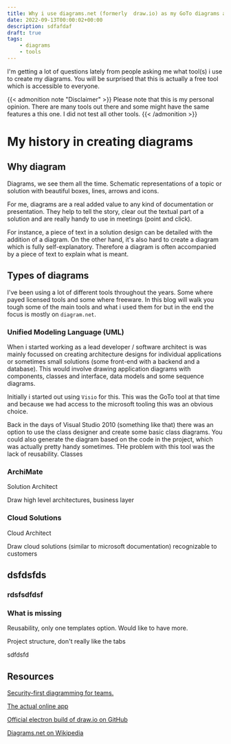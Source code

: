 ```yaml
---
title: Why i use diagrams.net (formerly  draw.io) as my GoTo diagrams app
date: 2022-09-13T00:00:02+00:00
description: sdfafdaf
draft: true
tags:
    - diagrams
    - tools
---
```


I'm getting a lot of questions lately from people asking me what tool(s) i use to create my diagrams. You will be surprised that this is actually a free tool which is accessible to everyone.

{{< admonition note "Disclaimer" >}}
Please note that this is my personal opinion. There are many tools out there and some might have the same features a this one. I did not test all other tools.
{{< /admonition >}}

# My history in creating diagrams

## Why diagram

Diagrams, we see them all the time. Schematic representations of a topic or solution with beautiful boxes, lines, arrows and icons. 

For me, diagrams are a real added value to any kind of documentation or presentation. They help to tell the story, clear out the textual part of a solution and are really handy to use in meetings (point and click). 

For instance, a piece of text in a solution design can be detailed with the addition of a diagram. On the other hand, it's also hard to create a diagram which is fully self-explanatory. Therefore a diagram is often accompanied by a piece of text to explain what is meant.

## Types of diagrams

I've been using a lot of different tools throughout the years. Some where payed licensed tools and some where freeware. In this blog will walk you tough some of the main tools and what i used them for but in the end the focus is mostly on `diagram.net`.

### Unified Modeling Language (UML)

When i started working as a lead developer / software architect is was mainly focussed on creating architecture designs for individual applications or sometimes small solutions (some front-end with a backend and a database). This would involve drawing application diagrams  with components, classes and interface, data models and some sequence diagrams.

Initially i started out using `Visio` for this. This was the GoTo tool at that time and because we had access to the microsoft tooling this was an obvious choice.

Back in the days of Visual Studio 2010 (something like that) there was an option to use the class designer and create some basic class diagrams. You could also generate the diagram based on the code in the project, which was actually pretty handy sometimes. THe problem with this tool was the lack of reusability. Classes 

### ArchiMate

Solution Architect

Draw high level architectures, business layer

### Cloud Solutions

Cloud Architect

Draw cloud solutions (similar to microsoft documentation)
recognizable to customers

## dsfdsfds

### rdsfsdfdsf

### What is missing

Reusability, only one templates option. Would like to have more.

Project structure, don't really like the tabs



sdfdsfd

## Resources

[Security-first diagramming for teams.](https://www.diagrams.net/)

[The actual online app](https://app.diagrams.net/)

[Official electron build of draw.io on GitHub](https://github.com/jgraph/drawio-desktop)

[Diagrams.net on Wikipedia](https://en.wikipedia.org/wiki/Diagrams.net)